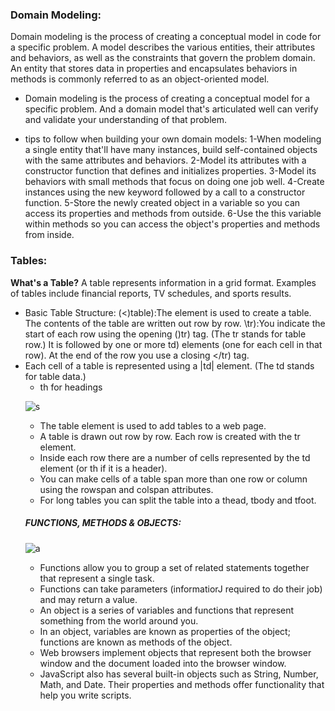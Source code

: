 ### Domain Modeling:
Domain modeling is the process of creating a conceptual model in code for a specific problem. A model describes the various entities, their attributes and behaviors, as well as the constraints that govern the problem domain. An entity that stores data in properties and encapsulates behaviors in methods is commonly referred to as an object-oriented model.
* Domain modeling is the process of creating a conceptual model for a specific problem. And a domain model that's articulated well can verify and validate your understanding of that problem.

* tips to follow when building your own domain models:
1-When modeling a single entity that'll have many instances, build self-contained objects with the same attributes and behaviors.
2-Model its attributes with a constructor function that defines and initializes properties.
3-Model its behaviors with small methods that focus on doing one job well.
4-Create instances using the new keyword followed by a call to a constructor function.
5-Store the newly created object in a variable so you can access its properties and methods from outside.
6-Use the this variable within methods so you can access the object's properties and methods from inside.

### Tables:
**What's a Table?**
A table represents information in a grid format. 
Examples of tables include financial reports, TV 
schedules, and sports results.

* Basic Table Structure:
(<)table):The <table> element is used 
to create a table. The contents 
of the table are written out row 
by row.
\tr):You indicate the start of each 
row using the opening ()tr) tag. 
(The tr stands for table row.) 
It is followed by one or more 
td) elements (one for each cell 
in that row). 
At the end of the row you use a 
closing </tr) tag.
* Each cell of a table is 
represented using a |td|
element. (The td stands for 
table data.)
- th for headings

![s](https://ictacademy.com.ng/wp-content/uploads/2017/10/HTML-Table-Structure.png)

-  The table element is used to add tables to a web 
page.
-  A table is drawn out row by row. Each row is created 
with the tr element.
-  Inside each row there are a number of cells 
represented by the td element (or th if it is a 
header).
-  You can make cells of a table span more than one row 
or column using the rowspan and colspan attributes.
-  For long tables you can split the table into a thead, 
tbody and tfoot.

##### FUNCTIONS, METHODS & OBJECTS:
![a](https://techvidvan.com/tutorials/wp-content/uploads/sites/2/2020/04/python-methods-vs-functions.jpg)
- Functions allow you to group a set of related 
statements together that represent a single task. 
- Functions can take parameters (informatiorJ required 
to do their job) and may return a value. 
- An object is a series of variables and functions that 
represent something from the world around you. 
- In an object, variables are known as properties of the 
object; functions are known as methods of the object. 
- Web browsers implement objects that represent both 
the browser window and the document loaded into the 
browser window. 
- JavaScript also has several built-in objects such as 
String, Number, Math, and Date. Their properties and 
methods offer functionality that help you write scripts.

